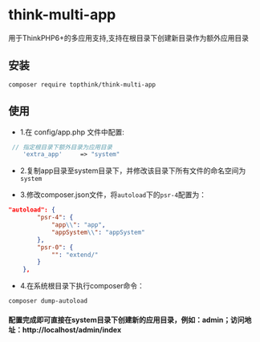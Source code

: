 # think-multi-app

用于ThinkPHP6+的多应用支持,支持在根目录下创建新目录作为额外应用目录

## 安装

~~~
composer require topthink/think-multi-app
~~~

## 使用

*   1.在 config/app.php 文件中配置:
```php
 // 指定根目录下额外目录为应用目录
    'extra_app'     => "system"
```
*   2.复制app目录至system目录下，并修改该目录下所有文件的命名空间为`system`

*   3.修改composer.json文件，将`autoload`下的`psr-4`配置为：
```json
"autoload": {
        "psr-4": {
            "app\\": "app",
            "appSystem\\": "appSystem"
        },
        "psr-0": {
            "": "extend/"
        }
    },
```
*   4.在系统根目录下执行composer命令：

```composer
composer dump-autoload
```

#### 配置完成即可直接在system目录下创建新的应用目录，例如：admin；访问地址：http://localhost/admin/index


